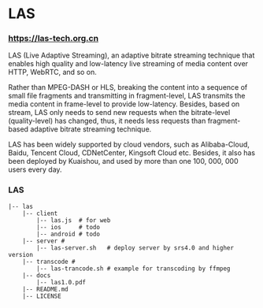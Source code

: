 # LAS
### https://las-tech.org.cn
  
LAS (Live Adaptive Streaming), an adaptive bitrate streaming technique that enables high quality and low-latency live streaming of media content over HTTP, WebRTC, and so on. 

Rather than MPEG-DASH or HLS, breaking the content into a sequence of small file fragments and transmitting in fragment-level, LAS transmits the media content in frame-level to provide low-latency. Besides, based on stream, LAS only needs to send new requests when the bitrate-level (quality-level) has changed, thus, it needs less requests than fragment-based adaptive bitrate streaming technique. 

LAS has been widely supported by cloud vendors, such as Alibaba-Cloud, Baidu, Tencent Cloud, CDNetCenter, Kingsoft Cloud etc. Besides, it also has been deployed by Kuaishou, and used by more than one 100, 000, 000 users every day.

### LAS
```
|-- las
    |-- client
        |-- las.js  # for web
        |-- ios     # todo
        |-- android # todo
    |-- server #
        |-- las-server.sh   # deploy server by srs4.0 and higher version
    |-- transcode #
        |-- las-trancode.sh # example for transcoding by ffmpeg
    |-- docs
        |-- las1.0.pdf
    |-- README.md
    |-- LICENSE
```
